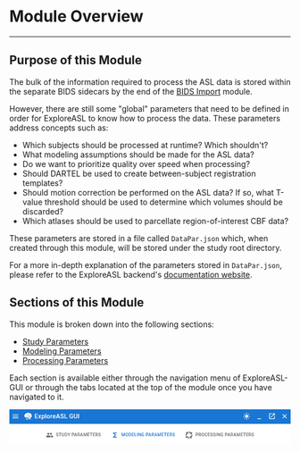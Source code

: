 # Module Overview

--- 

## Purpose of this Module

The bulk of the information required to process the ASL data is stored within the separate BIDS sidecars by the end of the [BIDS Import](../1_Import/0_Overview.md) module.

However, there are still some "global" parameters that need to be defined in order for ExploreASL to know how to process the data. These parameters address concepts such as:

- Which subjects should be processed at runtime? Which shouldn't?
- What modeling assumptions should be made for the ASL data?
- Do we want to prioritize quality over speed when processing?
- Should DARTEL be used to create between-subject registration templates?
- Should motion correction be performed on the ASL data? If so, what T-value threshold should be used to determine which volumes should be discarded?
- Which atlases should be used to parcellate region-of-interest CBF data?

These parameters are stored in a file called `DataPar.json` which, when created through this module, will be stored under the study root directory.

For a more in-depth explanation of the parameters stored in `DataPar.json`, please refer to the ExploreASL backend's [documentation website](https://exploreasl.github.io/Documentation/1.10.0beta/ProcessingParameters/#structural-processing-parameters).

## Sections of this Module

This module is broken down into the following sections:

- [Study Parameters](./1_StudyPars.md)
- [Modeling Parameters](./2_SeqPars.md)
- [Processing Parameters](./3_ProcPars.md)

Each section is available either through the navigation menu of ExploreASL-GUI or through the tabs located at the top of the module once you have navigated to it.

![DataPar_Tabs](../../assets/img/Tutorial/DataPar/0_Overview/DataPar_Tabs.png)